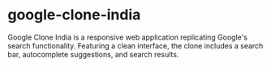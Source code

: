 # google-clone-india
Google Clone India is a responsive web application replicating Google's search functionality. Featuring a clean interface, the clone includes a search bar, autocomplete suggestions, and search results. 
